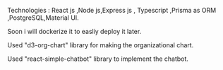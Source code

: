 
 Technologies :  React js ,Node js,Express js , Typescript  ,Prisma as ORM ,PostgreSQL,Material UI.
 
 Soon i will dockerize it to easliy deploy it later.
 
 Used "d3-org-chart" library for making the organizational chart.
 
 Used "react-simple-chatbot" library to implement the chatbot.
 

